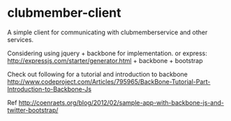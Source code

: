 clubmember-client
================

A simple client for communicating with clubmemberservice and other services.

Considering using jquery + backbone for implementation.
or express: http://expressjs.com/starter/generator.html + backbone + bootstrap

Check out following for a tutorial and introduction to backbone
http://www.codeproject.com/Articles/795965/BackBone-Tutorial-Part-Introduction-to-Backbone-Js

Ref http://coenraets.org/blog/2012/02/sample-app-with-backbone-js-and-twitter-bootstrap/
